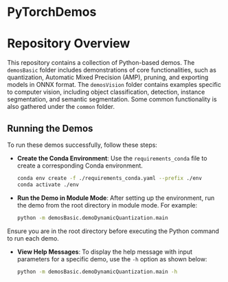 # PyTorchDemos

# Repository Overview

This repository contains a collection of Python-based demos. The `demosBasic` folder includes demonstrations of core
functionalities, such as quantization, Automatic Mixed Precision (AMP), pruning, and exporting models in ONNX format.
The `demosVision` folder contains examples specific to computer vision, including object classification, detection,
instance segmentation, and semantic segmentation. Some common functionality is also gathered under the `common` folder.

## Running the Demos

To run these demos successfully, follow these steps:

- **Create the Conda Environment**: Use the `requirements_conda` file to create a corresponding Conda environment.

  ```bash
  conda env create -f ./requirements_conda.yaml --prefix ./env
  conda activate ./env
  ```

- **Run the Demo in Module Mode**: After setting up the environment, run the demo from the root directory in module mode. For example:


  ```bash
  python -m demosBasic.demoDynamicQuantization.main
  ```
Ensure you are in the root directory before executing the Python command to run each demo.

- **View Help Messages**: To display the help message with input parameters for a specific demo, use the `-h` option as shown below:


  ```bash
  python -m demosBasic.demoDynamicQuantization.main -h
  ```
